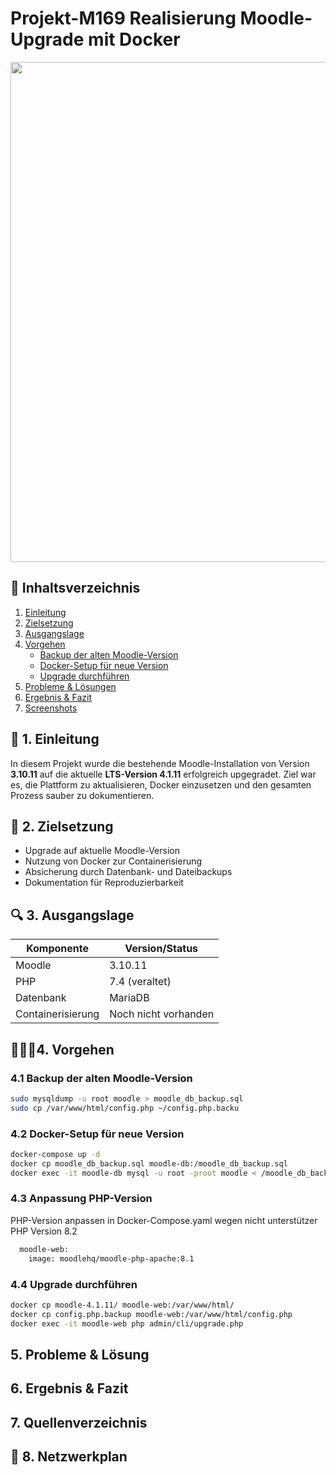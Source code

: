 # Projekt-M169 Realisierung Moodle-Upgrade mit Docker
<img src="https://github.com/user-attachments/assets/c1c78ab7-ecab-40a1-9f65-7af78f7361de" width="800"/>




## 📑 Inhaltsverzeichnis
1. [Einleitung](#einleitung)
2. [Zielsetzung](#zielsetzung)
3. [Ausgangslage](#ausgangslage)
4. [Vorgehen](#vorgehen)
   - [Backup der alten Moodle-Version](#1-backup-der-alten-moodle-version)
   - [Docker-Setup für neue Version](#2-docker-setup-für-neue-version)
   - [Upgrade durchführen](#3-upgrade-durchführen)
5. [Probleme & Lösungen](#probleme--lösungen)
6. [Ergebnis & Fazit](#ergebnis--fazit)
7. [Screenshots](#screenshots)

## 📃 1. Einleitung
In diesem Projekt wurde die bestehende Moodle-Installation von Version **3.10.11** auf die aktuelle **LTS-Version 4.1.11** erfolgreich upgegradet. Ziel war es, die Plattform zu aktualisieren, Docker einzusetzen und den gesamten Prozess sauber zu dokumentieren.

## 🎯 2. Zielsetzung
- Upgrade auf aktuelle Moodle-Version
- Nutzung von Docker zur Containerisierung
- Absicherung durch Datenbank- und Dateibackups
- Dokumentation für Reproduzierbarkeit


## 🔍 3. Ausgangslage

| Komponente       | Version/Status         |
|------------------|------------------------|
| Moodle           | 3.10.11                |
| PHP              | 7.4 (veraltet)         |
| Datenbank        | MariaDB                |
| Containerisierung| Noch nicht vorhanden   |

## 🚶‍♂️‍➡️4. Vorgehen

### 4.1 Backup der alten Moodle-Version
```bash
sudo mysqldump -u root moodle > moodle_db_backup.sql
sudo cp /var/www/html/config.php ~/config.php.backu
```

### 4.2 Docker-Setup für neue Version

```bash
docker-compose up -d
docker cp moodle_db_backup.sql moodle-db:/moodle_db_backup.sql
docker exec -it moodle-db mysql -u root -proot moodle < /moodle_db_backup.sql
```

### 4.3 Anpassung PHP-Version
PHP-Version anpassen in Docker-Compose.yaml wegen nicht unterstützer PHP Version 8.2

```bash
  moodle-web:
    image: moodlehq/moodle-php-apache:8.1
```

### 4.4 Upgrade durchführen
```bash
docker cp moodle-4.1.11/ moodle-web:/var/www/html/
docker cp config.php.backup moodle-web:/var/www/html/config.php
docker exec -it moodle-web php admin/cli/upgrade.php
```

## 5. Probleme & Lösung

## 6. Ergebnis & Fazit


## 7. Quellenverzeichnis
## 🛜 8. Netzwerkplan
